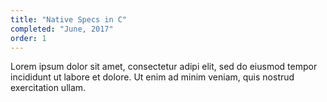 ```yaml
---
title: "Native Specs in C"
completed: "June, 2017"
order: 1
---
```

Lorem ipsum dolor sit amet, consectetur adipi elit, sed do eiusmod tempor incididunt ut labore et dolore. Ut enim ad minim veniam, quis nostrud exercitation ullam.